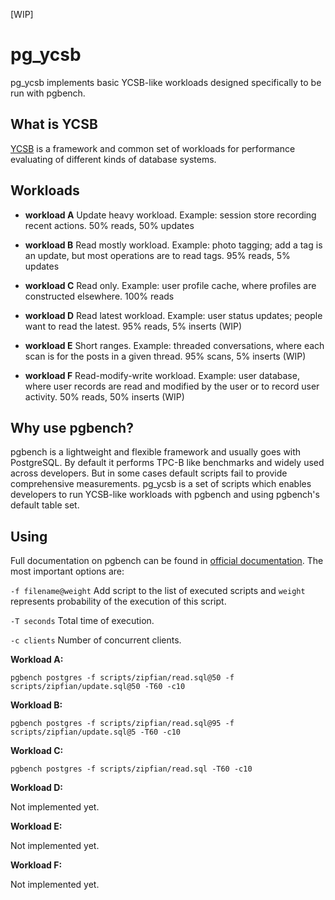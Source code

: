 [WIP]

# pg_ycsb

pg_ycsb implements basic YCSB-like workloads designed specifically to be run with pgbench.

## What is YCSB

[YCSB](https://github.com/brianfrankcooper/YCSB) is a framework and common set of workloads for performance evaluating of different kinds of database systems.

## Workloads

* **workload A**
   Update heavy workload. Example: session store recording recent actions.
   50% reads, 50% updates

* **workload B**
   Read mostly workload. Example: photo tagging; add a tag is an update, but most operations are to read tags.
   95% reads, 5% updates

* **workload C**
   Read only. Example: user profile cache, where profiles are constructed elsewhere.
   100% reads

* **workload D**
   Read latest workload. Example: user status updates; people want to read the latest.
   95% reads, 5% inserts (WIP)

* **workload E**
   Short ranges. Example: threaded conversations, where each scan is for the posts in a given thread.
   95% scans, 5% inserts (WIP)

* **workload F**
   Read-modify-write workload. Example: user database, where user records are read and modified by the user or to record user activity.
   50% reads, 50% inserts (WIP)

## Why use pgbench?

pgbench is a lightweight and flexible framework and usually goes with PostgreSQL. By default it performs TPC-B like benchmarks and widely used across developers. But in some cases default scripts fail to provide comprehensive measurements. pg_ycsb is a set of scripts which enables developers to run YCSB-like workloads with pgbench and using pgbench's default table set.

## Using

Full documentation on pgbench can be found in [official documentation](https://www.postgresql.org/docs/current/static/pgbench.html). The most important options are:

`-f filename@weight`
Add script to the list of executed scripts and `weight` represents probability of the execution of this script.

`-T seconds`
Total time of execution.

`-c clients`
Number of concurrent clients.

**Workload A:**
```
pgbench postgres -f scripts/zipfian/read.sql@50 -f scripts/zipfian/update.sql@50 -T60 -c10
```

**Workload B:**
```
pgbench postgres -f scripts/zipfian/read.sql@95 -f scripts/zipfian/update.sql@5 -T60 -c10
```

**Workload C:**
```
pgbench postgres -f scripts/zipfian/read.sql -T60 -c10
```

**Workload D:**

Not implemented yet.

**Workload E:**

Not implemented yet.

**Workload F:**

Not implemented yet.
